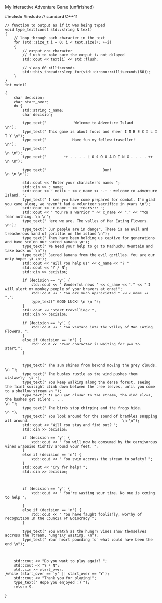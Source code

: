 My Interactive Adventure Game (unfinished)

#include <iostream>
#include <thread> // standard C++11


	// function to output as if it was being typed
	void type_text(const std::string & text)
	{
		// loop through each character in the text
		for (std::size_t i = 0; i < text.size(); ++i)
		{
			// output one character
			// flush to make sure the output is not delayed
			std::cout << text[i] << std::flush;

			// sleep 60 milliseconds
			std::this_thread::sleep_for(std::chrono::milliseconds(60));
		}
	}
	int main()

	{
		char decision;
		char start_over;
		do {
			std::string c_name;
			char decision;

			type_text("             Welcome to Adventure Island                \n");
			type_text(" This game is about focus and sheer I M B E C I L I T Y \n");
			type_text("            Have fun my fellow traveller!               \n");
			type_text("                                                     \n \n");
			type_text("        ++ - - - - L O O O O A D I N G - - - - ++    \n \n");

			type_text("                          Dun!                    \n \n \n");

			std::cout << "Enter your character's name: ";
			std::cin >> c_name;
			std::cout << " Hello " << c_name << "." " Welcome to Adventure Island. ";
			type_text(" I see you have come prepared for combat. I'm glad you came along, we haven't had a volunteer sacrifice in years \n");
			std::cout << "c_name " << "Years??? ";
			std::cout << " You're a warrior " << c_name << "." << "You fear nothing. \n \n";
			type_text(" Here we are. The valley of Man Eating Flowers. \n");
			type_text(" Our people are in danger. There is an evil and treacherous band of gorillas on the island \n");
			type_text(" They have been holding us captive for generations and have stolen our Sacred Banana \n");
			type_text(" We Need your help to go to Machuchu Mountain and take back our \n");
			type_text(" Sacred Banana from the evil gorillas. You are our only hope! \n \n");
			std::cout << "Will you help us" << c_name << "? ";
			std::cout << "Y / N";
			std::cin >> decision;

			if (decision == 'y') {
				std::cout << " Wonderful news " << c_name << "." << " I will alert my monkey people of your bravery at once!";
				std::cout << " You are much appreciated " << c_name << ".";
				type_text(" GOOD LUCK! \n \n ");
			}
			std::cout << "Start travelling? ";
			std::cin >> decision;

			if (decision == 'y') {
				std::cout << " You venture into the Valley of Man Eating Flowers. ";
			}
			else if (decision == 'n') {
				std::cout << "Your character is waiting for you to start.";
			}


			type_text(" The sun shines from beyond moving the grey clouds. \n ");
			type_text(" The bushes rustle as the wind pushes them violently. \n ");
			type_text(" You keep walking along the dense forest, seeing the faint sunlight climb down between the tree leaves, until you come to a shallow stream \n ");
			type_text(" As you get closer to the stream, the wind slows, the bushes get silent . . .                                               \n ");
			type_text(" The birds stop chirping and the frogs hide.                                                                                \n ");
			type_text(" You look around for the sound of brambles snapping all around.                                           \n \n");
			std::cout << "Will you stay and find out? ";
			std::cin >> decision;

			if (decision == 'y') {
				std::cout << " You will now be comsumed by the carnivorous vines wrapping tightly around your feet. ";
			}
			else if (decision == 'n') {
				std::cout << " You swim accross the stream to safety? ";
			}
			std::cout << "Cry for help? ";
			std::cin >> decision;



			if (decision == 'y') {
				std::cout << " You're wasting your time. No one is coming to help ";

			}
			else if (decision == 'n') {
				std::cout << " You have faught foolishly, worthy of recognition in the Council of Ediocracy ";
			}

			type_text(" You watch as the hungry vines show themselves accross the stream, hungrily waiting. \n");
			type_text(" Your heart pounding for what could have been the end \n");


		
		std::cout << "Do you want to play again? ";
		std::cout << "Y / N";
		std::cin >> start_over;
	}while (start_over == 'y' || start_over == 'Y');
		std::cout << "Thank you for playing!";
		type_text(" Hope you enjoyed :) ");
		return 0;
	
}
